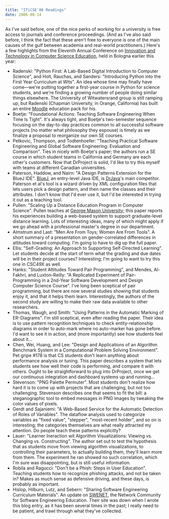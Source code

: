 ```yaml
---
title: "ITiCSE'06 Readings"
date: 2006-08-14
---
```

As I've said before, one of the nice perks of working for a university is free access to journals and conference proceedings. (And as I've also said before, I think the fact that these aren't free to everyone is one of the main causes of the gulf between academia and real-world practitioners.)  Here's a few highlights from the Eleventh Annual Conference on <a href="http://www.iticse06.cs.unibo.it/">Innovation and Technology in Computer Science Education</a>, held in Bologna earlier this year:
<ul>
  <li>Radenski: "Python First: A Lab-Based Digital Introduction to Computer Science", and Holt, Rauchas, and Sanders: "Introducing Python into the First Year Curriculum at Wits".  An idea whose time may finally have come—we're putting together a first-year course in Python for science students, and we're finding a growing number of people doing similar things elsewhere.  The University of Witwatersrand group is still ramping up, but Radenski (Chapman University, in Orange, California) has built an entire <a href="http://www.moodle.org">Moodle</a> education pack for his.</li>
  <li>Boetje: "Foundational Actions: Teaching Software Engineering When Time Is Tight".  It's always tight, and Boetje's two-semester sequence focusing on the day-to-day practices common to all successful software projects (no matter what philosophy they espouse) is timely as we finalize a proposal to reorganize our own SE courses.</li>
  <li>Petkovic, Thompson, and Todtenhoefer: "Teaching Practical Software Engineering and Global Software Engineering: Evaluation and Comparison".  Ties in nicely with Boetje's paper; the authors run a SE course in which student teams in California and Germany are each other's customers.  Now that DrProject is solid, I'd like to try this myself with teams at different Canadian universities.</li>
  <li>Paterson, Haddow, and Nairn: "A Design Patterns Extension for the BlueJ IDE".  <a href="http://www.bluej.org/">BlueJ</a>, an entry-level Java IDE, is <a href="http://www.drjava.org">DrJava</a>'s main competitor.  Paterson et al's tool is a wizard driven by XML configuration files that lets users pick a design pattern, and then name the classes and their attributes.  I don't know that I'd ever use it, but I'd be interested in trying it out as a teaching tool.</li>
  <li>Pullen: "Scaling Up a Distance Education Program in Computer Science".  Pullen teaches at <a href="http://www.gmu.edu">George Mason University</a>; this paper reports his experiences building a web-based system to support graduate-level distance learning.  Lots of interesting ideas, many of which might apply if we go ahead with a professional master's degree in our department.</li>
  <li>Almstrum and Last: "Men Are From Toys; Women Are From Tools".  A short summary of a presentation on gender-correlated differences in attitudes toward computing.  I'm going to have to dig up the full paper.</li>
  <li>Ellis: "Self-Grading: An Approach to Supporting Self-Directed Learning".  Let students decide at the start of term what the grading and due dates will be in their project courses?  Interesting; I'm going to want to try this one in CSC49X as well.</li>
  <li>Hanks: "Student Attitudes Toward Pair Programming", and Mendes, Al-Fakhri, and Luxton-Reilly: "A Replicated Experiment of Pair-Programming in a 2nd-Year Software Development and Design Computer Science Course".  I've long been sceptical of pair programming, but there are now several studies showing that students enjoy it, and that it helps them learn.  Interestingly, the authors of the second study are willing to make their raw data available to other researchers.</li>
  <li>Thomas, Waugh, and Smith: "Using Patterns in the Automatic Marking of ER-Diagrams".  I'm still sceptical, even after reading the paper. Their idea is to use pattern recognition techniques to check entity-relationship diagrams in order to auto-mark where no auto-marker has gone before.  I'd want to see it in action, and (more importantly) see how students feel about it…</li>
  <li>Chen, Wei, Huang, and Lee: "Design and Applications of an Algorithm Benchmark System in a Computational Problem Solving Environment".  Pet gripe #178 is that CS students don't learn anything about performance analysis or tuning.  This paper describes a system that lets students see how well their code is performing, and compare it with others.  Ought to be straightforward to plug into DrProject, once we get our continuous integration and dashboard systems up and running…</li>
  <li>Stevenson: "PNG Palette Permuter".  Most students don't realize how hard it is to come up with projects that are challenging, but not too challenging.  Stevenson describes one that seems to fit the bill: a steganographic tool to embed messages in PNG images by tweaking the color values of pixels.</li>
  <li>Gerdt and Sajaniemi: "A Web-Based Service for the Automatic Detection of Roles of Variables".  The dataflow analysis used to categorize variables as "fixed value", "stepper", "most-recent holder", and so on is interesting; the categories themselves are what really attracted my attention.  Do people teach these patterns explicitly?</li>
  <li>Lauer: "Learner Ineraction wit Algorithm Visualizations: Viewing vs. Changing vs. Constructing".  The author set out to test the hypothesis that as students move from viewing algorithm visualizations, to controlling their parameters, to actually building them, they'll learn more from them.  The experiment he ran showed no such correlation, which I'm sure was disappointing, but is still useful information.</li>
  <li>Robila and Ragucci: "Don't be a Phish: Steps in User Education". Teaching students how to recognize phishing attacks, and not be taken in?  Makes as much sense as defensive driving, and these days, is probably as important.</li>
  <li>Hislop, Hilburn, Lutz, and Sebern: "Sharing Software Engineering Curriculum Materials".  An update on <a href="http://www.swenet.org/">SWENET</a>, the Network Community for Software Engineering Education.  Their site was down when I wrote this blog entry, as it has been several times in the past; I really need to be patient, and trawl through what they've collected.</li>
</ul>

